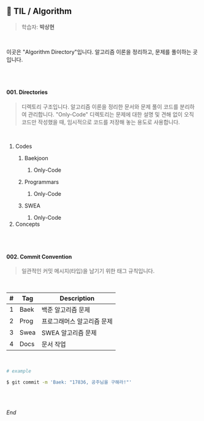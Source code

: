 ## 🌱 TIL / Algorithm

> 학습자: **박상현**

<br />

이곳은 "Algorithm Directory"입니다. 알고리즘 이론을 정리하고, 문제를 풀이하는 곳입니다.

<br />

<br />

#### 001. Directories

> 디렉토리 구조입니다. 알고리즘 이론을 정리한 문서와 문제 풀이 코드를 분리하여 관리합니다. "Only-Code" 디렉토리는 문제에 대한 설명 및 견해 없이 오직 코드만 작성했을 때, 임시적으로 코드를 저장해 놓는 용도로 사용합니다.

<br />

1. Codes
   1. Baekjoon
      1. Only-Code

   1. Programmars
      1. Only-Code

   1. SWEA
      1. Only-Code
1. Concepts


<br />

<br />

#### 002. Commit Convention

> 일관적인 커밋 메시지(타입)을 남기기 위한 태그 규칙입니다.

<br />

| #    | Tag  | Description                |
| ---- | ---- | -------------------------- |
| 1    | Baek | 백준 알고리즘 문제         |
| 2    | Prog | 프로그래머스 알고리즘 문제 |
| 3    | Swea | SWEA 알고리즘 문제         |
| 4    | Docs | 문서 작업                  |

<br />

```bash
# example

$ git commit -m 'Baek: "17836, 공주님을 구해라!"'
```

<br />

<br />

*End*